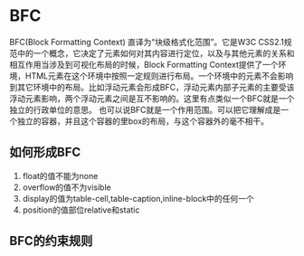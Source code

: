 # BFC
BFC(Block Formatting Context) 直译为“块级格式化范围”。它是W3C CSS2.1规范中的一个概念，它决定了元素如何对其内容进行定位，以及与其他元素的关系和相互作用当涉及到可视化布局的时候，Block Formatting Context提供了一个环境，HTML元素在这个环境中按照一定规则进行布局。一个环境中的元素不会影响到其它环境中的布局。比如浮动元素会形成BFC，浮动元素内部子元素的主要受该浮动元素影响，两个浮动元素之间是互不影响的。这里有点类似一个BFC就是一个独立的行政单位的意思。
也可以说BFC就是一个作用范围。可以把它理解成是一个独立的容器，并且这个容器的里box的布局，与这个容器外的毫不相干。

## 如何形成BFC
1. float的值不能为none
2. overflow的值不为visible
3. display的值为table-cell,table-caption,inline-block中的任何一个
4. position的值部位relative和static

## BFC的约束规则
